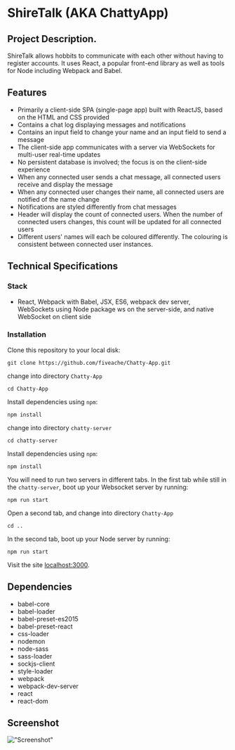 # ShireTalk (AKA ChattyApp)

## Project Description.

 ShireTalk allows hobbits to communicate with each other without having to register accounts. It uses React, a popular front-end library as well as tools for Node including Webpack and Babel.

## Features
* Primarily a client-side SPA (single-page app) built with ReactJS, based on the HTML and CSS provided
* Contains a chat log displaying messages and notifications
* Contains an input field to change your name and an input field to send a message
* The client-side app communicates with a server via WebSockets for multi-user real-time updates
* No persistent database is involved; the focus is on the client-side experience
* When any connected user sends a chat message, all connected users receive and display the message
* When any connected user changes their name, all connected users are notified of the name change
* Notifications are styled differently from chat messages
* Header will display the count of connected users. When the number of connected users changes, this count will be updated for all connected users
* Different users' names will each be coloured differently. The colouring is consistent between connected user instances.

## Technical Specifications
### Stack
* React, Webpack with Babel, JSX, ES6, webpack dev server, WebSockets using Node package ws on the server-side, and native WebSocket on client side

### Installation
Clone this repository to your local disk:
```
git clone https://github.com/fiveache/Chatty-App.git
```
change into directory `Chatty-App`
```
cd Chatty-App
```
Install dependencies using `npm`:
```
npm install
```
change into directory `chatty-server`
```
cd chatty-server
```
Install dependencies using `npm`:
```
npm install
```
You will need to run two servers in different tabs. In the first tab while still in the `chatty-server`, boot up your Websocket server by running:
```
npm run start
```
Open a second tab, and change into directory `Chatty-App`
```
cd ..
```
In the second tab, boot up your Node server by running:
```
npm run start
```

Visit the site [localhost:3000](localhost:3000).

## Dependencies
* babel-core
* babel-loader
* babel-preset-es2015
* babel-preset-react
* css-loader
* nodemon
* node-sass
* sass-loader
* sockjs-client
* style-loader
* webpack
* webpack-dev-server
* react
* react-dom


## Screenshot
!["Screenshot"](https://github.com/fiveache/Chatty-App/blob/master/docs/screenshot.png?raw=true)
